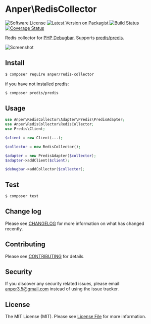 # Anper\RedisCollector

[![Software License][ico-license]](LICENSE.md)
[![Latest Version on Packagist][ico-version]][link-packagist]
[![Build Status][ico-travis]][link-travis]
[![Coverage Status][ico-coverage]][link-coverage]

Redis collector for [PHP Debugbar](https://github.com/maximebf/php-debugbar). Supports [predis/predis](https://github.com/nrk/predis).

![Screenshot](https://raw.githubusercontent.com/perevoshchikov/redis-collector/master/screenshot.png)

## Install

``` bash
$ composer require anper/redis-collector
```
if you have not installed predis:

``` bash
$ composer predis/predis
```

## Usage

``` php
use Anper\RedisCollector\Adapter\Predis\PredisAdapter;
use Anper\RedisCollector\RedisCollector;
use Predis\Client;

$client = new Client(...);

$collector = new RedisCollector();

$adapter = new PredisAdapter($collector);
$adapter->addClient($client);

$debugbar->addCollector($collector);
```

## Test

``` bash
$ composer test
```

## Change log

Please see [CHANGELOG](CHANGELOG.md) for more information on what has changed recently.

## Contributing

Please see [CONTRIBUTING](CONTRIBUTING.md) for details.

## Security

If you discover any security related issues, please email anper3.5@gmail.com instead of using the issue tracker.

## License

The MIT License (MIT). Please see [License File](LICENSE.md) for more information.

[ico-version]: https://img.shields.io/packagist/v/anper/redis-collector.svg?style=flat-square
[ico-license]: https://img.shields.io/badge/license-MIT-brightgreen.svg?style=flat-square
[ico-travis]: https://img.shields.io/travis/perevoshchikov/redis-collector/master.svg?style=flat-square
[ico-coverage]: https://img.shields.io/coveralls/github/perevoshchikov/redis-collector/master.svg?style=flat-square

[link-packagist]: https://packagist.org/packages/anper/redis-collector
[link-travis]: https://travis-ci.org/perevoshchikov/redis-collector
[link-coverage]: https://coveralls.io/github/perevoshchikov/redis-collector?branch=master
